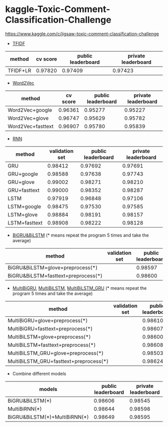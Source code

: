 # kaggle-Toxic-Comment-Classification-Challenge

https://www.kaggle.com/c/jigsaw-toxic-comment-classification-challenge

- [TFIDF](https://nbviewer.jupyter.org/github/qinhanmin2014/kaggle-Toxic-Comment-Classification-Challenge/blob/master/version1_TFIDF.ipynb)

| method | cv score | public leaderboard | private leaderboard |
| ------ | -------- | ------------------ | ------------------- |
| TFIDF+LR | 0.97820 | 0.97409 | 0.97423 |

- [Word2Vec](https://nbviewer.jupyter.org/github/qinhanmin2014/kaggle-Toxic-Comment-Classification-Challenge/blob/master/version2_Word2Vec.ipynb)

| method | cv score | public leaderboard | private leaderboard |
| ------ | -------- | ------------------ | ------------------- |
| Word2Vec+google | 0.96361 | 0.95277 | 0.95227 |
| Word2Vec+glove | 0.96747 | 0.95629 | 0.95782 |
| Word2Vec+fasttext | 0.96907 | 0.95780 | 0.95839 |

- [RNN](https://nbviewer.jupyter.org/github/qinhanmin2014/kaggle-Toxic-Comment-Classification-Challenge/blob/master/version3_RNN.ipynb)

| method | validation set | public leaderboard | private leaderboard |
| ------ | -------------- | ------------------ | ------------------- |
| GRU | 0.98412 | 0.97692 | 0.97691 |
| GRU+google | 0.98588 | 0.97638 | 0.97743 |
| GRU+glove | 0.99002 | 0.98271 | 0.98210 |
| GRU+fasttext | 0.99000 | 0.98352 | 0.98287 |
| LSTM | 0.97919 | 0.96848 | 0.97106 |
| LSTM+google | 0.98475 | 0.97530 | 0.97585 |
| LSTM+glove | 0.98884 | 0.98191 | 0.98157 |
| LSTM+fasttext | 0.98908 | 0.98222 | 0.98128 |

- [BiGRU&BiLSTM](https://nbviewer.jupyter.org/github/qinhanmin2014/kaggle-Toxic-Comment-Classification-Challenge/blob/master/version4_BiGRU_BiLSTM.ipynb)
(* means repeat the program 5 times and take the average)

| method | validation set | public leaderboard | private leaderboard |
| ------ | -------------- | ------------------ | ------------------- |
| BiGRU&BiLSTM+glove+preprocess(\*) | | 0.98597 | 0.98536 |
| BiGRU&BiLSTM+fasttext+preprocess(\*) | | 0.98600 | 0.98536 |

- [MultiBiGRU](https://nbviewer.jupyter.org/github/qinhanmin2014/kaggle-Toxic-Comment-Classification-Challenge/blob/master/version5_MultiBiRNN_GRU.ipynb),
[MultiBiLSTM](https://nbviewer.jupyter.org/github/qinhanmin2014/kaggle-Toxic-Comment-Classification-Challenge/blob/master/version5_MultiBiRNN_LSTM.ipynb),
[MultiBiLSTM_GRU](https://nbviewer.jupyter.org/github/qinhanmin2014/kaggle-Toxic-Comment-Classification-Challenge/blob/master/version5_MultiBiRNN_GRU_LSTM.ipynb)
(* means repeat the program 5 times and take the average)

| method | validation set | public leaderboard | private leaderboard |
| ------ | -------------- | ------------------ | ------------------- |
| MultiBiGRU+glove+preprocess(\*) | | 0.98610 | 0.98534 |
| MultiBiGRU+fasttext+preprocess(\*) | | 0.98607 | 0.98575 |
| MultiBiLSTM+glove+preprocess(\*) | | 0.98600 | 0.98518 |
| MultiBiLSTM+fasttext+preprocess(\*) | | 0.98608 | 0.98540 |
| MultiBiLSTM_GRU+glove+preprocess(\*) | | 0.98503 | 0.98508 |
| MultiBiLSTM_GRU+fasttext+preprocess(\*) | | 0.98624 | 0.98561 |

- Combine different models

| models | public leaderboard | private leaderboard |
| ------ | ------------------ | ------------------- |
| BiGRU&BiLSTM(\*) | 0.98606 | 0.98545 |
| MultiBiRNN(\*) | 0.98644 | 0.98598 |
| BiGRU&BiLSTM(\*)+MultiBiRNN(\*) | 0.98649 | 0.98595 |
